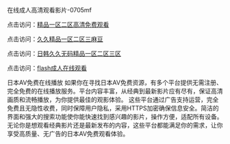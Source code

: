 在线成人高清观看影片-0705mf

点击访问：<a href="https://tfda.pages.dev/">精品一区二区高清免费观看</a>

点击访问：<a href="https://bsdf-5f5.pages.dev/">久久精品一区二区三麻豆</a>

点击访问：<a href="https://cfad.pages.dev/">日韩久久无码精品一区二区三区</a>

点击访问：<a href="https://gfd-5xg.pages.dev/">flash成人在线观看</a>

日本AV免费在线播放
如果你在寻找日本AV免费资源，有多个平台提供无需注册、完全免费的在线播放服务。平台内容丰富，从经典到最新影片应有尽有，保证高清画质和流畅播放，为你提供最佳的观影体验。
这些平台通过广告支持运营，完全免费且无隐性收费，同时保障用户隐私，采用HTTPS加密确保信息安全。简洁的界面和强大的搜索功能使你能快速找到感兴趣的影片，操作方便，适配所有设备。
无论你是想观看经典影片还是最新发布的内容，这些平台都能满足你的需求，让你享受高质量、无广告的日本AV免费观看体验。

<span style="display:none;">[Canonical link](）</span>


